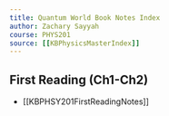 ```yaml
---
title: Quantum World Book Notes Index
author: Zachary Sayyah
course: PHYS201
source: [[KBPhysicsMasterIndex]]
---
```


## First Reading (Ch1-Ch2)
 - [[KBPHSY201FirstReadingNotes]]